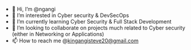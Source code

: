 - 👋 Hi, I’m @ngangi
- 👀 I’m interested in Cyber security & DevSecOps
- 🌱 I’m currently learning Cyber Security & Full Stack Development
- 💞️ I’m looking to collaborate on projects much related to Cyber security (either in Networking or Applications)
- 📫 How to reach me @kingangisteve20@gmail.com

<!---
ngangi/ngangi is a ✨ special ✨ repository because its `README.md` (this file) appears on your GitHub profile.
You can click the Preview link to take a look at your changes.
--->
